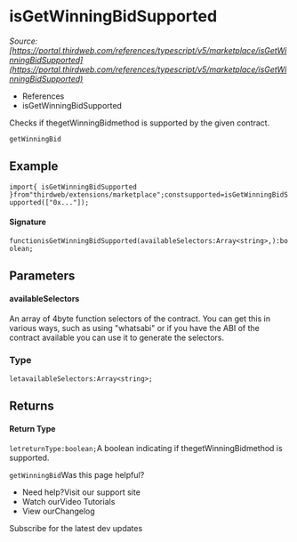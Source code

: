 # isGetWinningBidSupported

*Source: [https://portal.thirdweb.com/references/typescript/v5/marketplace/isGetWinningBidSupported](https://portal.thirdweb.com/references/typescript/v5/marketplace/isGetWinningBidSupported)*

* References
* isGetWinningBidSupported

Checks if thegetWinningBidmethod is supported by the given contract.

`getWinningBid`
## Example

`import{ isGetWinningBidSupported }from"thirdweb/extensions/marketplace";constsupported=isGetWinningBidSupported(["0x..."]);`
#### Signature

`functionisGetWinningBidSupported(availableSelectors:Array<string>,):boolean;`
## Parameters

#### availableSelectors

An array of 4byte function selectors of the contract. You can get this in various ways, such as using "whatsabi" or if you have the ABI of the contract available you can use it to generate the selectors.

### Type

`letavailableSelectors:Array<string>;`
## Returns

#### Return Type

`letreturnType:boolean;`A boolean indicating if thegetWinningBidmethod is supported.

`getWinningBid`Was this page helpful?

* Need help?Visit our support site
* Watch ourVideo Tutorials
* View ourChangelog

Subscribe for the latest dev updates

